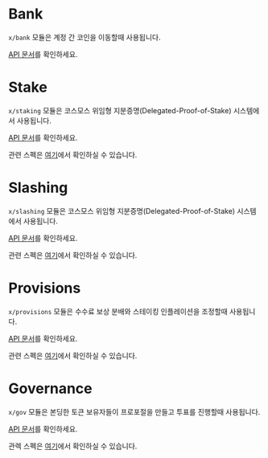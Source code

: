# Bank

`x/bank` 모듈은 계정 간 코인을 이동할때 사용됩니다.

[API 문서](https://godoc.org/github.com/dbchaincloud/cosmos-sdk/x/bank)를 확인하세요.

# Stake

`x/staking` 모듈은 코스모스 위임형 지분증명(Delegated-Proof-of-Stake) 시스템에서 사용됩니다.

[API 문서](https://godoc.org/github.com/dbchaincloud/cosmos-sdk/x/staking)를 확인하세요.

관련 스펙은 [여기](https://github.com/dbchaincloud/cosmos-sdk/tree/master/docs/spec/staking)에서 확인하실 수 있습니다.


# Slashing

`x/slashing` 모듈은 코스모스 위임형 지분증명(Delegated-Proof-of-Stake) 시스템에서 사용됩니다.

[API 문서](https://godoc.org/github.com/dbchaincloud/cosmos-sdk/x/slashing)를 확인하세요.

관련 스펙은 [여기](https://github.com/dbchaincloud/cosmos-sdk/tree/master/docs/spec/slashing)에서 확인하실 수 있습니다.

# Provisions

`x/provisions` 모듈은 수수료 보상 분배와 스테이킹 인플레이션을 조정할때 사용됩니다.

[API 문서](https://godoc.org/github.com/dbchaincloud/cosmos-sdk/x/distribution)를 확인하세요.

관련 스펙은 [여기](https://github.com/dbchaincloud/cosmos-sdk/tree/master/docs/spec/distribution)에서 확인하실 수 있습니다.

# Governance

`x/gov` 모듈은 본딩한 토큰 보유자들이 프로포절을 만들고 투표를 진행할때 사용됩니다.

[API 문서](https://godoc.org/github.com/dbchaincloud/cosmos-sdk/x/gov)를 확인하세요.

관렉 스펙은 [여기](https://github.com/dbchaincloud/cosmos-sdk/tree/master/docs/spec/governance)에서 확인하실 수 있습니다.
